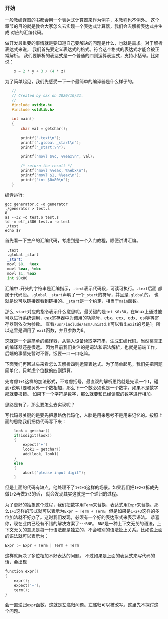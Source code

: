 ### 开始
一般教编译器的书都会用一个表达式计算器来作为例子，本教程也不例外。
这个章节的目的就是教会大家怎么去实现一个表达式计算器，我们会去解析表达式并生成
对应的汇编代码。

做开发最重要的事情就是要知道自己要解决的问题是什么，也就是需求。对于解析表达式来说，
我们首先要定义表达式的格式。符合这个格式的表达式才能会被正常解析。
我们要解析的表达式是一个普通的四则运算表达式，支持小括号。比如说：
```c
    x = 2 * y + 3 / (4 * z)
```

为了简单起见，我们先感受一下一个最简单的编译器是什么样子的。
```c
   //
   // Created by szx on 2020/10/31.
   //
   #include <stdio.h>
   #include <stdlib.h>
   
   int main()
   {
       char val = getchar();
   
       printf(".text\n");
       printf(".global _start\n");
       printf("_start:\n");
   
       printf("movl $%c, %%eax\n", val);
   
       /* return the result */
       printf("movl %%eax, %%ebx\n");
       printf("movl $1, %%eax\n");
       printf("int $0x80\n");
   } 
```
编译运行:
```commandline
gcc generator.c -o generator
./generator > test.s
8
as --32 -o test.o test.s
ld -m elf_i386 test.o -o test
./test
echo $?
```
首先看一下生产的汇编代码，考虑到是一个入门教程，顺便讲讲汇编。
```asm
 .text
 .global _start
 _start:
 movl $8,  %eax
 movl %eax, %ebx
 movl $1, %eax
 int $0x80
```
汇编中`.`开头的字符串是汇编指示，`.text`表示代码段，可读可执行。`.text`后面
都属于代码段。`.global _start`声明了一个`_start`的符号，并且是`.global`的。
也就是说可以链接器看到链接的。`_start`是一个约定，相当于`main`函数。

那么`_start`对应的指令表示什么意思呢，最关键的是`int $0x80`，在linux上通过他
可以进行系统调用，eax寄存器中为调用的功能号，ebx、ecx、edx、esi等等寄存器则依次为参数。
查看`/usr/include/asm/unistd.h`可以看出`exit`的号是1。所以这里是调用了
`exit`函数，并且参数为8。

这就是一个最简单的编译器，从输入设备读取字符串，生成汇编代码。当然离真正的编译器还差很远。
因为目前我们关注的是词法和语法解析，也就是前端工作，后端的事情先暂时不管。饭要一口一口吃嘛。

下面我们再回过头来看怎么去解析四则运算表达式。为了简单起见，我们先把问题简单化，只考虑个位数的四则运算。

先考虑`1+1`这样的加法形式，不考虑括号，最直观的解析思路就是先读一个`1`，碰到`+`说明`1`要和另外一个数相加，那么下一个数必须也是一个数字。如果不是数字那就要报错。
如果下一个字符是数字，那么就要和已经读取的数字进行相加。

思路是有了，那么要怎么去实现呢？

写代码最关键的是要先把思路伪代码化，人脑是用来思考不是用来记忆的。按照上面的思路我们把伪代码写下来：
```c
    look = getchar()
    if(isdigit(look))
    {
        expect('+')
        look1 = getchar()
        add(look, look1)
    }
    else
    {
        abort("please input digit");
    }
```
但是上面的代码有缺点，他处理不了`1+2+3`这样的场景。如果我们把`1+2+3`拆成先做`1+2`再做`3+3`的话，
就会发现其实这就是一个递归的过程。

为了更好的抽象这个过程，我们把数字用`Term`来替换，表达式用`Expr`来替换。那么`1+1`这样的形式就可以表示为`Expr = Term + Term`。但是如果是`1+2+3`这样的多位加法就不好办了。这时我们发现，必须有一个好的表达形式来表示语法。
恭喜你，现在业内已经有不错的解决方案了---`BNF`。
`BNF`是一种上下文无关的语法，上下文无关的意思是每一行语法都是独立的，不会和别的语法扯上关系。比如说上面的语法就可以表示为：
```C
Expr := Expr + Term | Term + Term
```
这样就解决了多位相加不好表达的问题。
不过如果是上面的表达式来写代码的话，会出现
```c
function expr()
{
    expr();
    expect('+');
    term();
}
```
会一直递归`expr`函数，这就是左递归问题。左递归可以被改写。这里先不探讨这个问题。



